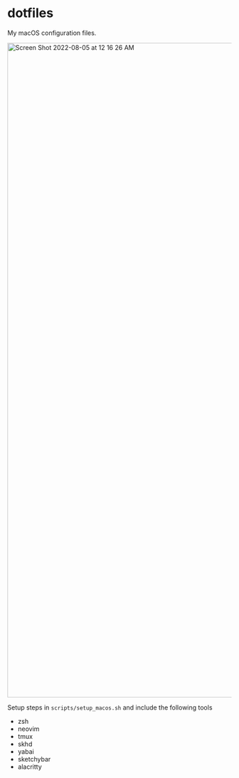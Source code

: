 # dotfiles
My macOS configuration files.

<img width="1470" alt="Screen Shot 2022-08-05 at 12 16 26 AM" src="https://user-images.githubusercontent.com/14842987/183023293-9fc2fa85-86d2-498d-ba86-098e662bc554.png">

Setup steps in `scripts/setup_macos.sh` and include the following tools
* zsh
* neovim
* tmux
* skhd
* yabai
* sketchybar
* alacritty
